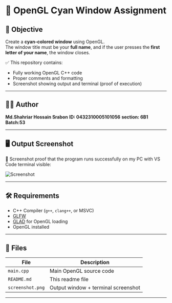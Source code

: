 # 🎨 OpenGL Cyan Window Assignment

## 📌 Objective

Create a **cyan-colored window** using OpenGL.  
The window title must be your **full name**, and if the user presses the **first letter of your name**, the window closes.

✅ This repository contains:
- Fully working OpenGL C++ code
- Proper comments and formatting
- Screenshot showing output and terminal (proof of execution)

---

## 👨‍💻 Author

**Md.Shahriar Hossain Srabon**
**ID: 0432310005101056**
**section: 6B1**
**Batch:53**

---

## 🖥️ Output Screenshot

📸 Screenshot proof that the program runs successfully on my PC with VS Code terminal visible:

![Screenshot]()

---

## 🛠 Requirements

- C++ Compiler (`g++`, `clang++`, or MSVC)
- [GLFW](https://www.glfw.org/)
- [GLAD](https://glad.dav1d.de/) for OpenGL loading
- OpenGL installed

---

## 📂 Files

| File            | Description                        |
|-----------------|------------------------------------|
| `main.cpp`      | Main OpenGL source code            |
| `README.md`     | This readme file                   |
| `screenshot.png`| Output window + terminal screenshot|

---

